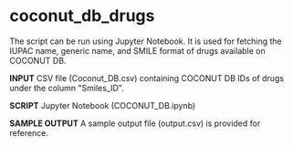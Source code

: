 # coconut_db_drugs
The script can be run using Jupyter Notebook. It is used for fetching the IUPAC name, generic name, and SMILE format of drugs available on COCONUT DB. 

**INPUT**
CSV file (Coconut_DB.csv) containing COCONUT DB IDs of drugs under the column "Smiles_ID". 

**SCRIPT**
Jupyter Notebook (COCONUT_DB.ipynb) 

**SAMPLE OUTPUT**
A sample output file (output.csv) is provided for reference. 
